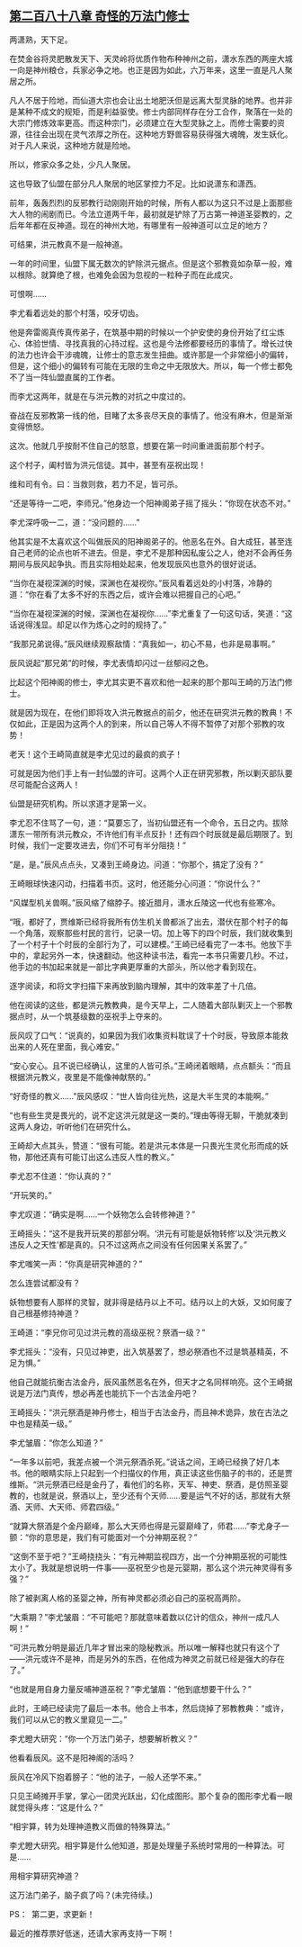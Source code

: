 ## [第二百八十八章 奇怪的万法门修士](https://www.xxbiquge.com/11_11207/8973133.html)


  两潇熟，天下足。

  在焚金谷将灵肥散发天下、天灵岭将优质作物布种神州之前，潇水东西的两座大城一向是神州粮仓，兵家必争之地。也正是因为如此，六万年来，这里一直是凡人聚居之所。

  凡人不居于险地，而仙道大宗也会让出土地肥沃但是远离大型灵脉的地界。也并非是某种不成文的规矩，而是利益驱使。修士内部同样存在分工合作，聚落在一处的大宗门修炼效率更高。而这种宗门，必须建立在大型灵脉之上。而修士需要的资源，往往会出现在灵气浓厚之所在。这种地方野兽容易获得强大魂魄，发生妖化。对于凡人来说，这种地方就是险地。

  所以，修家众多之处，少凡人聚居。

  这也导致了仙盟在部分凡人聚居的地区掌控力不足。比如说潇东和潇西。

  前年，轰轰烈烈的反邪教行动刚刚开始的时候，所有人都以为这只不过是上面那些大人物的闹剧而已。今法立道两千年，最初就是铲除了万古第一神道圣婴教的，之后年年都在反神道。现在的神州大地，有哪里有一般神道可以立足的地方？

  可结果，洪元教真不是一般神道。

  一年的时间里，仙盟下属无数次的铲除洪元据点。但是这个邪教竟如杂草一般，难以根除。就算绝了根，也难免会因为忽视的一粒种子而在此成灾。

  可恨啊……

  李尤看着远处的那个村落，咬牙切齿。

  他是奔雷阁真传真传弟子，在筑基中期的时候以一个护安使的身份开始了红尘炼心、体验世情、寻找真我的心持过程。这也是今法修都要经历的事情了。增长过快的法力也许会干涉魂魄，让修士的意志发生扭曲。或许那是一个非常细小的偏转，但是，这个细小的偏转有可能在无限的生命之中无限放大。所以，每一个修士都免不了当一阵仙盟直属的工作者。

  而李尤这两年，就是在与洪元教的对抗之中度过的。

  奋战在反邪教第一线的他，目睹了太多丧尽天良的事情了。他没有麻木，但是渐渐变得愤怒。

  这次。他就几乎按耐不住自己的怒意，想要在第一时间重进面前那个村子。

  这个村子，阖村皆为洪元信徒。其中，甚至有巫祝出现！

  维和司有令。曰：当救则救，若力不足，皆可杀。

  “还是等待一二吧，李师兄。”他身边一个阳神阁弟子摇了摇头：“你现在状态不对。”

  李尤深呼吸一二，道：“没问题的……”

  他其实是不太喜欢这个叫做辰风的阳神阁弟子的。他恶名在外。自大成狂，甚至连自己老师的论点也听不进去。但是，李尤不是那种因私废公之人，绝对不会再任务期间与辰风起争执。而且实际相处起来，他发现辰风也意外的很好说话。

  “当你在凝视深渊的时候，深渊也在凝视你。”辰风看着远处的小村落，冷静的道：“你在看了太多不好的东西之后，或许会难以把握自己的心吧。”

  “当你在凝视深渊的时候，深渊也在凝视你……”李尤重复了一句这句话，笑道：“这话说得浅显。却足以作为炼心之时的规持了。”

  “我那兄弟说得。”辰风继续观察敌情：“真我如一，初心不易，也非是易事啊。”

  辰风说起“那兄弟”的时候，李尤表情却闪过一丝郁闷之色。

  比起这个阳神阁的修士，李尤其实更不喜欢和他一起来的那个那叫王崎的万法门修士。

  就是因为现在，在他们即将攻入洪元教据点的前夕，他还在研究洪元教的教典！不仅如此，正是因为这两个人的到来，所以自己等人不得不暂停了对那个邪教的攻势！

  老天！这个王崎简直就是李尤见过的最疯的疯子！

  可就是因为他们手上有一封仙盟的许可。这两个人正在研究邪教，所以剿灭部队要尽可能配合这两人！

  仙盟是研究机构。所以求道才是第一义。

  李尤忍不住骂了一句，道：“莫要忘了，当初仙盟还有一个命令，五日之内。拔除潇东一带所有洪元教众，不许他们有半点反扑！还有四个时辰就是最后期限了。到时候，我们一定要攻进去，你们不可有半分阻挠！”

  “是，是。”辰风点点头，又凑到王崎身边。问道：“你那个，搞定了没有？”

  王崎眼球快速闪动，扫描着书页。这时，他还能分心问道：“你说什么？”

  “风媒型机关兽啊。”辰风缩了缩脖子。接近腊月，潇水丘陵这一代也有些寒冷。

  “哦，都好了，贾维斯已经将我所有仿生机关兽都派了出去，潜伏在那个村子的每一个角落，观察那些村民的言行，记录一切。加上等下的四个时辰，我们就收集到了一个村子十个时辰的全部行为了，可以建模。”王崎已经看完了一本书。他放下手中的，拿起另外一本，快速翻动。他这种读书法，看完一本书只需要几秒。不过，他手边的书加起来就是一部比字典更厚重的大部头，所以他才看到现在。

  逐字阅读，和将文字扫描下来再放到脑内理解，其中的效率差了十几倍。

  他在阅读的这些，都是洪元教教典，是今天早上，二人随着大部队剿灭上一个邪教据点时，从一个筑基级数的巫祝手上夺来的。

  辰风叹了口气：“说真的，如果因为我们收集资料耽误了十个时辰，导致原本能救出来的人死在里面，我心难安。”

  “安心安心。且不说已经确认，这里的人皆可杀。”王崎闭着眼睛，点点额头：“而且根据洪元教义，夜里是不能像神献祭的。”

  “好奇怪的教义……”辰风感叹：“世人皆向往光热，这是大半生灵的本能啊。”

  “也有些生灵是畏光的，说不定这洪元就是这一类的。”理由等得无聊，干脆就凑到这两人身边，听听他们在研究什么。

  王崎却大点其头，赞道：“很有可能。若是洪元本体是一只畏光生灵化形而成的妖物，那他还真有可能订出这么违反人性的教义。”

  李尤忍不住道：“你认真的？”

  “开玩笑的。”

  李尤叹道：“确实是啊……一个妖物怎么会转修神道？”

  王崎摇头：“这不是我开玩笑的那部分啊。‘洪元有可能是妖物转修’以及‘洪元教义违反人之天性’都是真的。只不过这两点之间没有任何因果关系罢了。”

  李尤嗤笑一声：“你真是研究神道的？”

  怎么连尝试都没有？

  妖物想要有人那样的灵智，就非得是结丹以上不可。结丹以上的大妖，又如何废了自己根基修持神道？

  王崎道：“李兄你可见过洪元教的高级巫祝？祭酒一级？”

  李尤摇头：“没有，只见过神吏，出入筑基罢了，想必祭酒也不过是筑基精英，不足为惧。”

  他自己就能抗衡古法金丹，辰风虽然恶名在外，但天才之名同样响亮。这个王崎据说是万法门真传，想必再差也能抗下一个古法金丹吧？

  王崎摇头：“洪元祭酒是神丹修士，相当于古法金丹，而且神术诡异，放在古法之中也是精英一级。”

  李尤皱眉：“你怎么知道？”

  “一年多以前吧，我差点被一个洪元祭酒杀死。”说话之间，王崎已经换了好几本书。他的眼睛实际上只起到一个扫描仪的作用，真正读这些伤脑子的书的，还是贾维斯。“洪元祭酒已经是金丹了，看他们的名称，天军、神吏、祭酒，是仿照圣婴教的，也就是说，祭酒以上，至少还有个天师……要是运气不好的话，那就有大祭酒、天师、大天师、师君四级。”

  “就算大祭酒是个金丹巅峰，那么大天师也得是元婴巅峰了，师君……”李尤身子一颤：“你的意思是，我们有可能面对一个分神期巫祝？”

  “这倒不至于吧？”王崎挠挠头：“有元神期监视四方，出一个分神期巫祝的可能性太小了。我就是想说明一件事——巫祝至少也是元婴期，那么这个洪元神灵得有多强？”

  除了被剥离人格的圣婴之神，所有神灵都必须必自己的巫祝高两阶。

  “大乘期？”李尤皱眉：“不可能吧？那就意味着数以亿计的信众，神州一成凡人啊！”

  “可洪元教分明是最近几年才冒出来的隐秘教派。所以唯一解释也就只有这个了——洪元或许不是神，而是另外的东西，在他成为神灵之前就已经是强大的存在了。”

  “也就是用自身力量反哺神道巫祝？”李尤皱眉：“他到底想要干什么？”

  此时，王崎已经读完了最后一本书。他合上书本，然后烧掉了邪教教典：“或许，我们可以从它的教义里窥见一二。”

  李尤瞪大研究：“你一个万法门弟子，想要解析教义？”

  他看看辰风。这不是阳神阁的活吗？

  辰风在冷风下抱着膀子：“他的法子，一般人还学不来。”

  只见王崎摊开手掌，掌心一团灵光跃出，幻化成图形。那个复杂的图形李尤看一眼就觉得头疼：“这是什么？”

  “相宇算，转为处理神道教义而做的特殊算法。”

  李尤瞪大研究。相宇算是什么他知道，那是处理量子系统时常用的一种算法。可是……

  用相宇算研究神道？

  这万法门弟子，脑子疯了吗？(未完待续。)

  PS：  第二更，求更新！

  最近的推荐票好低迷，还请大家再支持一下啊！
